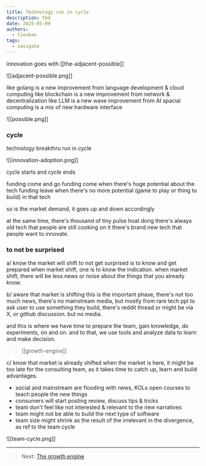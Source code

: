```yaml
---
title: Technology run in cycle
description: tbd
date: 2025-05-09
authors:
  - tieubao
tags:
  - navigate
---
```


innovation goes with [[the-adjacent-possible]]

![[adjacent-possible.png]]

like golang is a new improvement from language development & cloud computing
like blockchain is a new improvement from network & decentralization
like LLM is a new wave improvement from AI
spacial computing is a mix of new hardware interface

![[possible.png]]

### cycle

technology breakthru run in cycle

![[innovation-adoption.png]]

cycle starts and cycle ends

funding come and go
funding come when there's huge potential about the tech
funding leave when there's no more potential (game to play or thing to build) in that tech

so is the market demand, it goes up and down accordingly

at the same time, there's thousand of tiny pulse hoat dong
there's always old tech that people are still cooking on it
there's brand new tech that people want to innovate.

### to not be surprised

a/ know the market will shift
to not get surprised is to know and get prepared when market shift, one is to know the indication.
when market shift, there will be less news or noise about the things that you already know.

b/ aware that market is shifting
this is the important phase, there's not too much news, there's no mainstream media, but mostly from rare tech ppl to ask user to use something they build, there's reddit thread or might be via X, or github discussion. but no media.

and this is where we have time to prepare the team, gain knowledge, do experiments, on and on.
and to that, we use tools and analyze data to learn and make decision.

> [[growth-engine]]

c/
know that market is already shifted
when the market is here, it might be too late for the consulting team, as it takes time to catch up, learn and build advantages.

- social and mainstream are flooding with news, KOLs open courses to teach people the new things
- consumers will start posting review, discuss tips & tricks
- team don't feel like not interested & relevant to the new narratives
- team might not be able to build the next type of software
- team size might shrink as the result of the irrelevant in the divergence, as ref to the team cycle 


![[team-cycle.png]]

---

> Next: [The growth engine](growth-engine.md)
